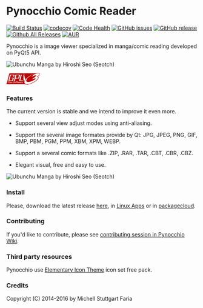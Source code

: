 Pynocchio Comic Reader
==================
[![Build Status](https://travis-ci.org/pynocchio/pynocchio.svg?branch=master)](https://travis-ci.org/pynocchio/pynocchio)
[![codecov](https://codecov.io/gh/pynocchio/pynocchio/branch/develop/graph/badge.svg)](https://codecov.io/gh/pynocchio/pynocchio)
[![Code Health](https://landscape.io/github/pynocchio/pynocchio/develop/landscape.svg?style=flat)](https://landscape.io/github/pynocchio/pynocchio/master)
[![GitHub issues](https://img.shields.io/github/issues/pynocchio/pynocchio.svg)](https://github.com/pynocchio/pynocchio)
[![GitHub release](https://img.shields.io/github/release/pynocchio/pynocchio.svg?maxAge=2592000?style=plastic)](https://github.com/pynocchio/pynocchio)
[![Github All Releases](https://img.shields.io/github/downloads/pynocchio/pynocchio/total.svg)]()
[![AUR](https://img.shields.io/aur/license/yaourt.svg?maxAge=2592000?style=plastic)](https://pt.wikipedia.org/wiki/GNU_General_Public_License)

Pynocchio is a image viewer specialized in manga/comic reading developed on
PyQt5 API.

![Ubunchu Manga by Hiroshi Seo (Seotch)](https://lh3.googleusercontent.com/-p0TtjyX-GgM/VwwYhAAUjrI/AAAAAAAAF04/_JSom_IMmasZfnRn4EPhxKejjj_9aHzYwCCo/s1152-Ic42/snapshot11.png)

[![GPL](data/gplv3-88x31.png)](LICENSE)

### Features

The current version is stable and we intend to improve it even more.

* Support several view adjust modes using anti-aliasing.
* Support the several image formates provide by Qt: JPG, JPEG, PNG, GIF, BMP, PBM, PGM, PPM, XBM, XPM, WEBP.
* Support a several comic formats like .ZIP, .RAR, .TAR, .CBT, .CBR, .CBZ.

* Elegant visual, free and easy to use.

![Ubunchu Manga by Hiroshi Seo (Seotch)](https://lh3.googleusercontent.com/-pedd53CIEtc/VwwYg1TpnoI/AAAAAAAAF04/gOJWtN5XZwYwQT_IBwYQEk-sYhqrw_owgCCo/s1152-Ic42/snapshot12.png)

### Install

Please, download the latest release [here](https://github.com/pynocchio/pynocchio/releases/latest), in [Linux Apps](https://www.linux-apps.com/p/1126786) or in [packagecloud](https://packagecloud.io/mstuttgart/pynocchio).

### Contributing

If you'd like to contribute, please see [contributing session in Pynocchio Wiki](https://github.com/pynocchio/pynocchio/wiki/Contributing).

### Third party resources

Pynocchio use [Elementary Icon Theme](https://github.com/opengraphix/elementary3-icon-theme) icon set free pack.

### Credits

Copyright (C) 2014-2016 by Michell Stuttgart Faria
